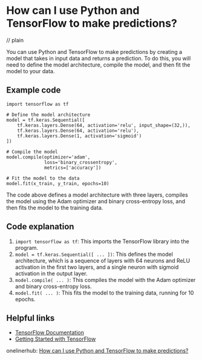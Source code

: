 # How can I use Python and TensorFlow to make predictions?
// plain

You can use Python and TensorFlow to make predictions by creating a model that takes in input data and returns a prediction. To do this, you will need to define the model architecture, compile the model, and then fit the model to your data.

## Example code

```
import tensorflow as tf

# Define the model architecture
model = tf.keras.Sequential([
    tf.keras.layers.Dense(64, activation='relu', input_shape=(32,)),
    tf.keras.layers.Dense(64, activation='relu'),
    tf.keras.layers.Dense(1, activation='sigmoid')
])

# Compile the model
model.compile(optimizer='adam',
              loss='binary_crossentropy',
              metrics=['accuracy'])

# Fit the model to the data
model.fit(x_train, y_train, epochs=10)
```

The code above defines a model architecture with three layers, compiles the model using the Adam optimizer and binary cross-entropy loss, and then fits the model to the training data.

## Code explanation

1. `import tensorflow as tf`: This imports the TensorFlow library into the program.
2. `model = tf.keras.Sequential([ ... ])`: This defines the model architecture, which is a sequence of layers with 64 neurons and ReLU activation in the first two layers, and a single neuron with sigmoid activation in the output layer.
3. `model.compile( ... )`: This compiles the model with the Adam optimizer and binary cross-entropy loss.
4. `model.fit( ... )`: This fits the model to the training data, running for 10 epochs.

## Helpful links
- [TensorFlow Documentation](https://www.tensorflow.org/guide)
- [Getting Started with TensorFlow](https://www.tensorflow.org/tutorials/quickstart/beginner)

onelinerhub: [How can I use Python and TensorFlow to make predictions?](https://onelinerhub.com/python-tensorflow/how-can-i-use-python-and-tensorflow-to-make-predictions)
